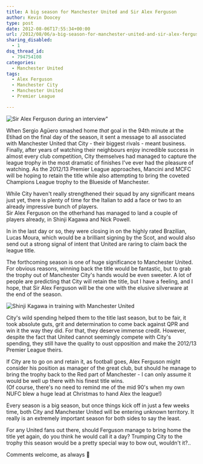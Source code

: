 ```yaml
---
title: A big season for Manchester United and Sir Alex Ferguson
author: Kevin Doocey
type: post
date: 2012-08-06T17:55:34+00:00
url: /2012/08/06/a-big-season-for-manchester-united-and-sir-alex-ferguson/
sharing_disabled:
  - 1
dsq_thread_id:
  - 794754108
categories:
  - Manchester United
tags:
  - Alex Ferguson
  - Manchester City
  - Manchester United
  - Premier League

---
```

![Sir Alex Ferguson during an interview"](/wp-content/uploads/2012/08/Sir-Alex-Ferguson.jpg)

When Sergio Agüero smashed home _that_ goal in the 94th minute at the Etihad on the final day of the season, it sent a message to all associated with Manchester United that City - their biggest rivals - meant business.   
Finally, after years of watching their neighbours enjoy incredible success in almost every club competition, City themselves had managed to capture the league trophy in the most dramatic of finishes I've ever had the pleasure of watching. As the 2012/13 Premier League approaches, Mancini and MCFC will be hoping to retain the title while also attempting <!--more--> to bring the coveted Champions League trophy to the Blueside of Manchester.

While City haven't really strengthened their squad by any significant means just yet, there is plenty of time for the Italian to add a face or two to an already impressive bunch of players.   
Sir Alex Ferguson on the otherhand has managed to land a couple of players already, in Shinji Kagawa and Nick Powell. 

In in the last day or so, they were closing in on the highly rated Brazilian, Lucas Moura, which would be a brilliant signing by the Scot, and would also send out a strong signal of intent that United are raring to claim back the league title.

The forthcoming season is one of huge significance to Manchester United. For obvious reasons, winning back the title would be fantastic, but to grab the trophy out of Manchester City's hands would be even sweeter. A lot of people are predicting that City will retain the title, but I have a feeling, and I hope, that Sir Alex Ferguson will be the one with the elusive silverware at the end of the season.

![Shinji Kagawa in training with Manchester United](/wp-content/uploads/2012/08/Shinji-Kagawa-MUFC.jpg)

City's wild spending helped them to the title last season, but to be fair, it took absolute guts, grit and determination to come back against QPR and win it the way they did. For that, they deserve immense credit. However, despite the fact that United cannot seemingly compete with City's spending, they still have the quality to oust opposition and make the 2012/13 Premier League theirs.

If City are to go on and retain it, as football goes, Alex Ferguson might consider his position as manager of the great club, but should he manage to bring the trophy back to the Red part of Manchester - I can only assume it would be well up there with his finest title wins.  
(Of course, there's no need to remind me of the mid 90's when my own NUFC blew a huge lead at Christmas to hand Alex the league!) 

Every season is a big season, but once things kick off in just a few weeks time, both City and Manchester United will be entering unknown territory. It really is an extremely important season for both sides to say the least. 

For any United fans out there, should Ferguson manage to bring home the title yet again, do you think he would call it a day? Trumping City to the trophy this season would be a pretty special way to bow out, wouldn't it?..

Comments welcome, as always 🙂 

